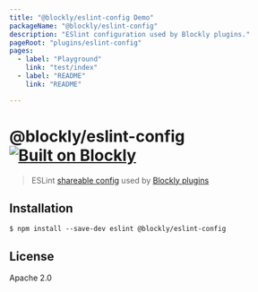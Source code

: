 ```yaml
---
title: "@blockly/eslint-config Demo"
packageName: "@blockly/eslint-config"
description: "ESlint configuration used by Blockly plugins."
pageRoot: "plugins/eslint-config"
pages:
  - label: "Playground"
    link: "test/index"
  - label: "README"
    link: "README"

---
```

# @blockly/eslint-config [![Built on Blockly](https://tinyurl.com/built-on-blockly)](https://github.com/google/blockly)

> ESLint [shareable config](http://eslint.org/docs/developer-guide/shareable-configs.html) used by [Blockly plugins](https://github.com/google/blockly-samples/tree/master/plugins)


## Installation

```
$ npm install --save-dev eslint @blockly/eslint-config
```

## License

Apache 2.0
